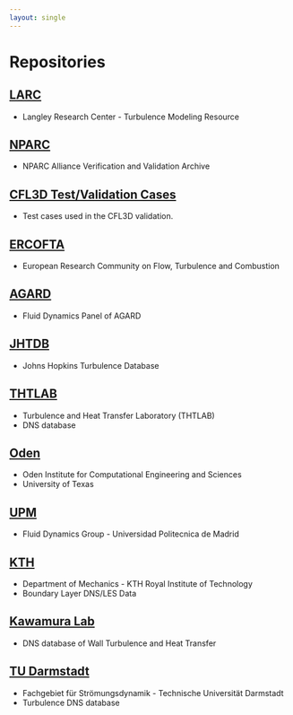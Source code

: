 ```yaml
---
layout: single
---
```


# Repositories


## [LARC](https://turbmodels.larc.nasa.gov/)
* Langley Research Center - Turbulence Modeling Resource


## [NPARC](https://www.grc.nasa.gov/WWW/wind/valid/archive.html)
* NPARC Alliance Verification and Validation Archive


## [CFL3D Test/Validation Cases](https://cfl3d.larc.nasa.gov/Cfl3dv6/cfl3dv6_testcases.html)
* Test cases used in the CFL3D validation.


## [ERCOFTA](http://cfd.mace.manchester.ac.uk/ercoftac/doku.php)
* European Research Community on Flow, Turbulence and Combustion


## [AGARD](https://torroja.dmt.upm.es/turbdata/agard/)
* Fluid Dynamics Panel of AGARD


## [JHTDB](http://turbulence.pha.jhu.edu/)
* Johns Hopkins Turbulence Database


## [THTLAB](https://thtlab.jp/)
* Turbulence and Heat Transfer Laboratory (THTLAB)
* DNS database


## [Oden](https://turbulence.oden.utexas.edu/)
* Oden Institute for Computational Engineering and Sciences
* University of Texas


## [UPM](https://torroja.dmt.upm.es/turbdata/)
* Fluid Dynamics Group - Universidad Politecnica de Madrid


## [KTH](https://www.mech.kth.se/~pschlatt/DATA/)
* Department of Mechanics - KTH Royal Institute of Technology
* Boundary Layer DNS/LES Data


## [Kawamura Lab](https://www.rs.tus.ac.jp/t2lab/db/)
* DNS database of Wall Turbulence and Heat Transfer


## [TU Darmstadt](https://www.fdy.tu-darmstadt.de/fdyresearch/dns/direkte_numerische_simulation.en.jsp)
* Fachgebiet für Strömungsdynamik - Technische Universität Darmstadt
* Turbulence DNS database